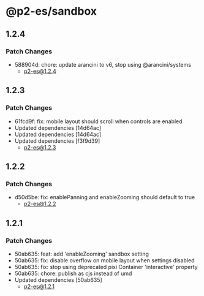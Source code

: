 # @p2-es/sandbox

## 1.2.4

### Patch Changes

- 588904d: chore: update arancini to v6, stop using @arancini/systems
  - p2-es@1.2.4

## 1.2.3

### Patch Changes

- 61fcd9f: fix: mobile layout should scroll when controls are enabled
- Updated dependencies [14d64ac]
- Updated dependencies [14d64ac]
- Updated dependencies [f3f9d39]
  - p2-es@1.2.3

## 1.2.2

### Patch Changes

- d50d5be: fix: enablePanning and enableZooming should default to true
  - p2-es@1.2.2

## 1.2.1

### Patch Changes

- 50ab635: feat: add 'enableZooming' sandbox setting
- 50ab635: fix: disable overflow on mobile layout when settings disabled
- 50ab635: fix: stop using deprecated pixi Container 'interactive' property
- 50ab635: chore: publish as cjs instead of umd
- Updated dependencies [50ab635]
  - p2-es@1.2.1

